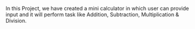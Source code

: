 In this Project, we have created a mini calculator in which user can provide input and it will perform task like Addition, Subtraction, Multiplication & Division.
